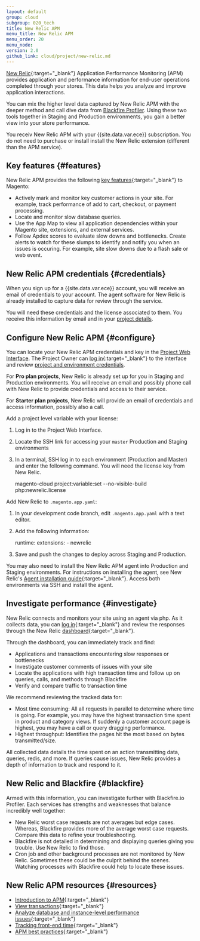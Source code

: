 ```yaml
---
layout: default
group: cloud
subgroup: 020_tech
title: New Relic APM
menu_title: New Relic APM
menu_order: 20
menu_node:
version: 2.0
github_link: cloud/project/new-relic.md
---
```


[New Relic](https://docs.newrelic.com/docs/apm/new-relic-apm/getting-started/introduction-new-relic-apm){:target="_blank"} Application Performance Monitoring (APM) provides application and performance information for end-user operations completed through your stores. This data helps you analyze and improve application interactions.

You can mix the higher level data captured by New Relic APM with the deeper method and call dive data from [Blackfire Profiler]({{page.baseurl}}cloud/project/project-integrate-blackfire.html). Using these two tools together in Staging and Production environments, you gain a better view into your store performance.

<div class="bs-callout bs-callout-info" id="info" markdown="1">
You receiv New Relic APM with your {{site.data.var.ece}} subscription. You do not need to purchase or install install the New Relic extension (different than the APM service).
</div>

## Key features {#features}

New Relic APM provides the following [key features](https://newrelic.com/php/magento){:target="_blank"} to Magento:

* Actively mark and monitor key customer actions in your site. For example, track performance of add to cart, checkout, or payment processing.
* Locate and monitor slow database queries.
* Use the App Map to view all application dependencies within your Magento site, extensions, and external services.
* Follow Apdex scores to evaluate slow downs and bottlenecks. Create alerts to watch for these slumps to identify and notify you when an issues is occuring. For example, site slow downs due to a flash sale or web event.

## New Relic APM credentials {#credentials}
When you sign up for a {{site.data.var.ece}} account, you will receive an email of credentials to your account. The agent software for New Relic is already installed to capture data for review through the service.

You will need these credentials and the license associated to them. You receive this information by email and in your [project details]({{page.baseurl}}cloud/before/before-project-owner.html#cloud-owner-creds).


## Configure New Relic APM {#configure}
You can locate your New Relic APM credentials and key in the [Project Web Interface]({{page.baseurl}}cloud/project/project-integrate-blackfire.html). The Project Owner can [log in](https://accounts.magento.cloud){:target="_blank"} to the interface and review [project and environment credentials]({{page.baseurl}}cloud/before/before-project-owner.html#cloud-owner-creds).

For **Pro plan projects**, New Relic is already set up for you in Staging and Production environments. You will receive an email and possibly phone call with New Relic to provide credentials and access to their service.

For **Starter plan projects**, New Relic will provide an email of credentials and access information, possibly also a call.

Add a project level variable with your license:

1. Log in to the Project Web Interface.
2. Locate the SSH link for accessing your `master` Production and Staging environments
3. In a terminal, SSH log in to each environment (Production and Master) and enter the following command. You will need the license key from New Relic.

    magento-cloud project:variable:set --no-visible-build php:newrelic.license <your-new-relic-license-key>

Add New Relic to `.magento.app.yaml`:

1. In your development code branch, edit `.magento.app.yaml` with a text editor.
2. Add the following information:

    runtime:
      extensions:
          - newrelic
3. Save and push the changes to deploy across Staging and Production.

You may also need to install the New Relic APM agent into Production and Staging environments. For instructions on installing the agent, see New Relic's [Agent installation guide](https://docs.newrelic.com/docs/agents/manage-apm-agents/installation/install-agent){:target="_blank"}. Access both environments via SSH and install the agent.

## Investigate performance {#investigate}
New Relic connects and monitors your site using an agent via php. As it collects data, you can [log in](https://login.newrelic.com/login/){:target="_blank"} and review the responses through the New Relic [dashboard](https://docs.newrelic.com/docs/apm/applications-menu/monitoring/apm-overview-page){:target="_blank"}.

Through the dashboard, you can immediately track and find:

* Applications and transactions encountering slow responses or bottlenecks
* Investigate customer comments of issues with your site
* Locate the applications with high transaction time and follow up on queries, calls, and methods through Blackfire
* Verify and compare traffic to transaction time

We recommend reviewing the tracked data for:

* Most time consuming: All all requests in parallel to determine where time is going. For example, you may have the highest transaction time spent in product and category views. If suddenly a customer account page is highest, you may have a call or query dragging performance.
* Highest throughput: Identifies the pages hit the most based on bytes transmitted/size.

All collected data details the time spent on an action transmitting data, queries, redis, and more. If queries cause issues, New Relic provides a depth of information to track and respond to it.

## New Relic and Blackfire {#blackfire}

Armed with this information, you can investigate further with Blackfire.io Profiler. Each services has strengths and weaknesses that balance incredibly well together:

* New Relic worst case requests are not averages but edge cases. Whereas, Blackfire provides more of the average worst case requests. Compare this data to refine your troubleshooting.
* Blackfire is not detailed in determining and displaying queries giving you trouble. Use New Relic to find those.
* Cron job and other background processes are not monitored by New Relic. Sometimes these could be the culprit behind the scenes. Watching processes with Blackfire could help to locate these issues.

## New Relic APM resources {#resources}

* [Introduction to APM](https://docs.newrelic.com/docs/data-analysis/user-interface-functions/view-your-data/standard-page-functions){:target="_blank"}
* [View transactions](https://docs.newrelic.com/docs/apm/applications-menu/monitoring/transactions-page#tx_viewing){:target="_blank"}
* [Analyze database and instance-level performance issues](https://docs.newrelic.com/docs/apm/applications-menu/features/analyze-database-instance-level-performance-issues){:target="_blank"}
* [Tracking front-end time](https://docs.newrelic.com/docs/apm/applications-menu/features/request-queuing-tracking-front-end-time){:target="_blank"}
* [APM best practices](https://docs.newrelic.com/docs/apm/new-relic-apm/guides/new-relic-apm-best-practices-guide){:target="_blank"}
